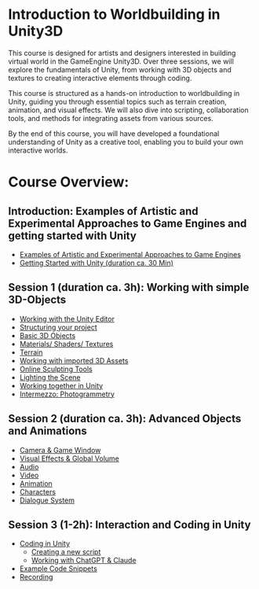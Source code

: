 # Introduction to Worldbuilding in Unity3D 

This course is designed for artists and designers interested in building virtual world in the GameEngine Unity3D. Over three sessions, we will explore the fundamentals of Unity, from working with 3D objects and textures to creating interactive elements through coding.

This course is structured as a hands-on introduction to worldbuilding in Unity, guiding you through essential topics such as terrain creation, animation, and visual effects. We will also dive into scripting, collaboration tools, and methods for integrating assets from various sources.

By the end of this course, you will have developed a foundational understanding of Unity as a creative tool, enabling you to build your own interactive worlds.

# Course Overview:

## Introduction: Examples of Artistic and Experimental Approaches to Game Engines and getting started with Unity  
- [Examples of Artistic and Experimental Approaches to Game Engines](examples.md)
- [Getting Started with Unity (duration ca. 30 Min)](gettingstarted.md)

## Session 1 (duration ca. 3h): Working with simple 3D-Objects
- [Working with the Unity Editor](EditorIntroduction.md#editor)
- [Structuring your project](EditorIntroduction.md#structure)
- [Basic 3D Objects](session1.md#basic3d)	
- [Materials/ Shaders/ Textures](session1.md#materials)
- [Terrain](session1.md#terrain)
- [Working with imported 3D Assets](session1.md#3dassets)
- [Online Sculpting Tools](session1.md#onlinetools)
- [Lighting the Scene](session1.md#light)
- [Working together in Unity](session1.md#workingtogether)
- [Intermezzo: Photogrammetry](session2.md#photogrammetry)


## Session 2 (duration ca. 3h): Advanced Objects and Animations
- [Camera & Game Window](session2.md#camera)
- [Visual Effects & Global Volume](session2.md#visualeffects)
- [Audio](session2.md#audio)
- [Video](session2.md#video)
- [Animation](session2.md#animation)
- [Characters](session2.md#characters)
- [Dialogue System](session2.md#dialogue)

## Session 3 (1-2h): Interaction and Coding in Unity 
- [Coding in Unity](session3.md#Coding)
	- [Creating a new script](session3.md#newscript)
	- [Working with ChatGPT & Claude](session3.md#llm)
- [Example Code Snippets](session3.md#examples)
- [Recording](session3.md#Recording)

